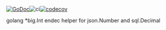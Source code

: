 [![GoDoc](https://godoc.org/github.com/islishude/bigint?status.svg)](https://pkg.go.dev/github.com/islishude/bigint)![ci](https://github.com/islishude/bigint/workflows/test/badge.svg)[![codecov](https://codecov.io/gh/islishude/bigint/branch/master/graph/badge.svg)](https://codecov.io/gh/islishude/bigint)

golang *big.Int endec helper for json.Number and sql.Decimal